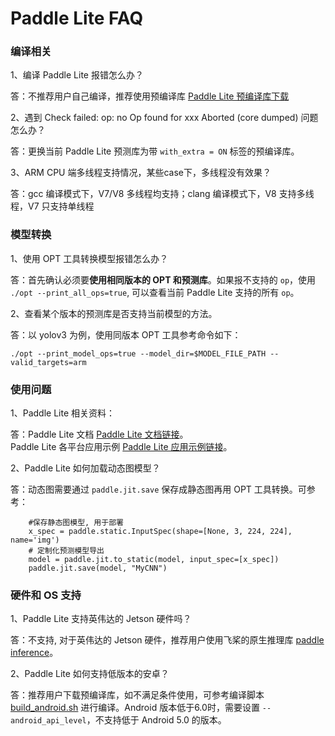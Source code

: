 # Paddle Lite FAQ 

### 编译相关

1、编译 Paddle Lite 报错怎么办？

答：不推荐用户自己编译，推荐使用预编译库 [Paddle Lite 预编译库下载](./release_lib)

2、遇到 Check failed: op: no Op found for xxx Aborted (core dumped) 问题怎么办？

答：更换当前 Paddle Lite 预测库为带 `with_extra = ON` 标签的预编译库。

3、ARM CPU 端多线程支持情况，某些case下，多线程没有效果？

答：gcc 编译模式下，V7/V8 多线程均支持；clang 编译模式下，V8 支持多线程，V7 只支持单线程

### 模型转换

1、使用 OPT 工具转换模型报错怎么办？

答：首先确认必须要**使用相同版本的 OPT 和预测库**。如果报不支持的 `op`，使用 `./opt --print_all_ops=true`, 可以查看当前 Paddle Lite 支持的所有 `op`。

2、查看某个版本的预测库是否支持当前模型的方法。

答：以 yolov3 为例，使用同版本 OPT 工具参考命令如下：

```
./opt --print_model_ops=true --model_dir=$MODEL_FILE_PATH --valid_targets=arm
```

### 使用问题

1、Paddle Lite 相关资料：

答：Paddle Lite 文档 [Paddle Lite 文档链接](https://www.paddlepaddle.org.cn/lite)。  
   Paddle Lite 各平台应用示例 [Paddle Lite 应用示例链接](https://github.com/PaddlePaddle/Paddle-Lite-Demo)。

2、Paddle Lite 如何加载动态图模型？

答：动态图需要通过 `paddle.jit.save` 保存成静态图再用 OPT 工具转换。可参考：

```shell
    #保存静态图模型, 用于部署
    x_spec = paddle.static.InputSpec(shape=[None, 3, 224, 224], name='img') 
    # 定制化预测模型导出
    model = paddle.jit.to_static(model, input_spec=[x_spec])
    paddle.jit.save(model, "MyCNN")
```

### 硬件和 OS 支持

1、Paddle Lite 支持英伟达的 Jetson 硬件吗？

答：不支持, 对于英伟达的 Jetson 硬件，推荐用户使用飞桨的原生推理库 [paddle inference](https://paddle-inference.readthedocs.io/en/latest/#)。

2、Paddle Lite 如何支持低版本的安卓？

答：推荐用户下载预编译库，如不满足条件使用，可参考编译脚本 [build_android.sh](https://github.com/PaddlePaddle/Paddle-Lite/blob/release/v2.12/lite/tools/build_android.sh)
进行编译。Android 版本低于6.0时，需要设置 `--android_api_level`，不支持低于 Android 5.0 的版本。
